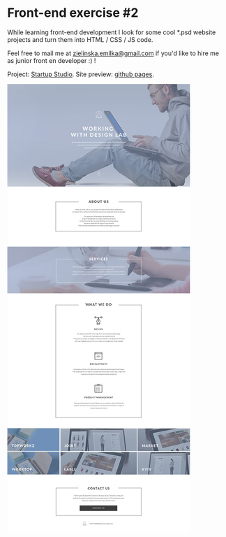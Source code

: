 
# Front-end exercise #2

While learning front-end development I look for some cool *.psd website projects and turn them into HTML / CSS / JS code. 

Feel free to mail me at zielinska.emilka@gmail.com if you'd like to hire me as junior front en developer :) !

Project: [Startup Studio](https://www.behance.net/gallery/24147467/FREE-PSD-Landing-page).
Site preview: [github pages](https://ezielinska.github.io/front-end-exercise-2/).

![alt tag](https://raw.githubusercontent.com/ezielinska/front-end-exercise-2/master/thumbnail.jpg)
